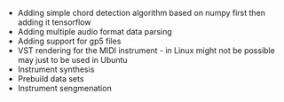 - Adding simple chord detection algorithm based on numpy first then adding it tensorflow
- Adding multiple audio format data parsing
- Adding support for gp5 files
- VST rendering for the MIDI instrument - in Linux might not be possible may just to be used in Ubuntu
- Instrument synthesis 
- Prebuild data sets
- Instrument sengmenation
